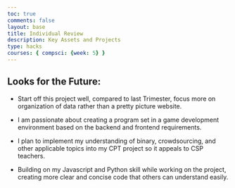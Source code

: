 ```yaml
---
toc: true
comments: false
layout: base
title: Individual Review
description: Key Assets and Projects
type: hacks
courses: { compsci: {week: 5} }
---
```


## Looks for the Future:

- Start off this project well, compared to last Trimester, focus more on organization of data rather than a pretty picture website. 

- I am passionate about creating a program set in a game development environment based on the backend and frontend requirements.

- I plan to implement my understanding of binary, crowdsourcing, and other applicable topics into my CPT project so it appeals to CSP teachers.

- Building on my Javascript and Python skill while working on the project, creating more clear and concise code that others can understand easily. 
